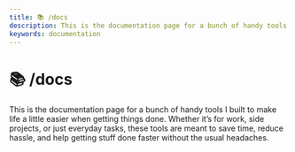 ```yaml
---
title: 📚 /docs
description: This is the documentation page for a bunch of handy tools I built to make life a little easier when getting things done
keywords: documentation
---
```


# 📚 /docs

This is the documentation page for a bunch of handy tools I built to make life a little easier when getting things done.
Whether it’s for work, side projects, or just everyday tasks, these tools are meant to save time, reduce hassle, and help
getting stuff done faster without the usual headaches.
